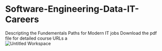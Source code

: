 # Software-Engineering-Data-IT-Careers
Descripting the Fundementals Paths for Modern IT jobs 
Download the pdf file for detailed course URLs a\
![Untitled Workspace](https://user-images.githubusercontent.com/4873795/135354129-ade02c08-b439-4634-8a80-24aad3888d67.jpg)
